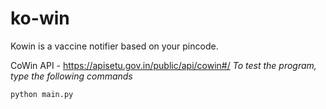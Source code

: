 # ko-win

Kowin is a vaccine notifier based on your pincode.

CoWin API - https://apisetu.gov.in/public/api/cowin#/
*To test the program, type the following commands*

`python main.py`
